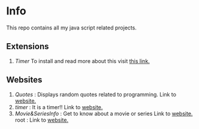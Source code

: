 # Info 

This repo contains all my java script related projects.


## Extensions
1.  _Timer_ 
    To install and read more about this visit   [this link.](https://chrome.google.com/webstore/detail/timer/oacohgiedfmeeefjklfbngcifkmafmno)


## Websites 
1. _Quotes_ : Displays random quotes related to programming. Link to [website.](https://hitensam.github.io/JavaScript/ProgrammingQuotes/index.html) 
2. _timer_ : It is a timer!! Link to [website.](https://hitensam.github.io/JavaScript/timer/index.html) 
3. _Movie&SeriesInfo_ : Get to know about a movie or series Link to [website.](https://hitensam.github.io/JavaScript/Movie&SeriesInfo/index.html) 
root : Link to [website.](https://hitensam.github.io/JavaScript/index.html) 
